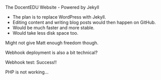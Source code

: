 The DocentEDU Website - Powered by Jekyll

 - The plan is to replace WordPress with Jekyll.
 - Editing content and writing blog posts would then happen on GitHub.
 - Would be much faster and more stable.
 - Would take less disk space too.

Might not give Matt enough freedom though.

Webhook deployment is also a bit technical?

Webhook test: Success!!

PHP is not working...
